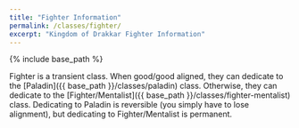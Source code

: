 ```yaml
---
title: "Fighter Information"
permalink: /classes/fighter/
excerpt: "Kingdom of Drakkar Fighter Information"
---
```


{% include base_path %}

Fighter is a transient class. When good/good aligned, they can dedicate to the [Paladin]({{ base_path }}/classes/paladin) class. Otherwise, they can dedicate to the [Fighter/Mentalist]({{ base_path }}/classes/fighter-mentalist) class. Dedicating to Paladin is reversible (you simply have to lose alignment), but dedicating to Fighter/Mentalist is permanent.
